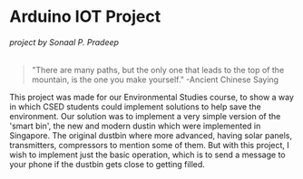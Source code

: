 Arduino IOT Project
===================
###### project by Sonaal P. Pradeep

> "There are many paths, but the only one that leads to the top of the mountain, is the one you make yourself."
> -Ancient Chinese Saying

This project was made for our Environmental Studies course, to show a way in which CSED students could implement solutions to help save the environment. Our solution was to implement a very simple version of the 'smart bin', the new and modern dustin which were implemented in Singapore. The original dustbin where more advanced, having solar panels, transmitters, compressors to mention some of them. But with this project, I wish to implement just the basic operation, which is to send a message to your phone if the dustbin gets close to getting filled. 
            

   


